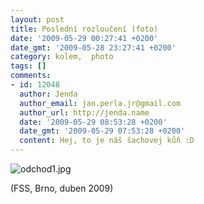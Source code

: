 ```yaml
---
layout: post
title: Poslední rozloučení (foto)
date: '2009-05-29 00:27:41 +0200'
date_gmt: '2009-05-28 23:27:41 +0200'
category: kolem,  photo
tags: []
comments:
- id: 12048
  author: Jenda
  author_email: jan.perla.jr@gmail.com
  author_url: http://jenda.name
  date: '2009-05-29 08:53:28 +0200'
  date_gmt: '2009-05-29 07:53:28 +0200'
  content: Hej, to je náš šachovej kůň :D
---
```

<p><img src='%base_url%/assets/wp-uploads/2009/05/odchod1.jpg' alt='odchod1.jpg' /></p>
<p>(FSS, Brno, duben 2009)</p>
